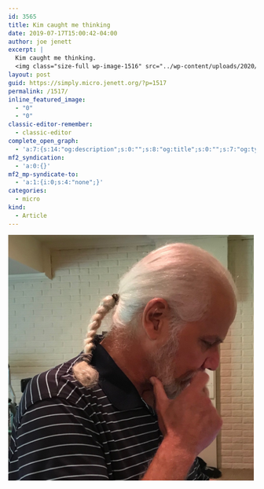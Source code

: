 ```yaml
---
id: 3565
title: Kim caught me thinking
date: 2019-07-17T15:00:42-04:00
author: joe jenett
excerpt: |
  Kim caught me thinking.
  <img class="size-full wp-image-1516" src="../wp-content/uploads/2020/06/caught-me-thinking.jpg" alt="" width="500" height="500" />
layout: post
guid: https://simply.micro.jenett.org/?p=1517
permalink: /1517/
inline_featured_image:
  - "0"
  - "0"
classic-editor-remember:
  - classic-editor
complete_open_graph:
  - 'a:7:{s:14:"og:description";s:0:"";s:8:"og:title";s:0:"";s:7:"og:type";s:0:"";s:12:"twitter:card";s:7:"summary";s:15:"twitter:creator";s:0:"";s:19:"twitter:description";s:0:"";s:8:"og:image";s:0:"";}'
mf2_syndication:
  - 'a:0:{}'
mf2_mp-syndicate-to:
  - 'a:1:{i:0;s:4:"none";}'
categories:
  - micro
kind:
  - Article
---
```

<img loading="lazy" class="size-full wp-image-1516" src="../wp-content/uploads/2020/06/caught-me-thinking.jpg" alt="" width="500" height="500" />